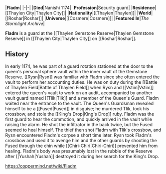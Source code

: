 |**Fladm**|
|-|-|
|**Died**|Nanishi 1174|
|**Profession**|Security guard|
|**Residence**|[[Thaylen City\|Thaylen City]]|
|**Nationality**|[[Thaylen\|Thaylen]]|
|**World**|[[Roshar\|Roshar]]|
|**Universe**|[[Cosmere\|Cosmere]]|
|**Featured In**|*The Stormlight Archive*|

**Fladm** is a guard at the [[Thaylen Gemstone Reserve\|Thaylen Gemstone Reserve]] in [[Thaylen City\|Thaylen City]] on [[Roshar\|Roshar]].

## History
In early 1174, he was part of a guard rotation stationed at the door to the queen's personal sphere vault within the inner vault of the Gemstone Reserve. [[Rysn\|Rysn]] was familiar with Fladm since she often entered the vault to perform her accounting duties. He was on duty during the [[Battle of Thaylen Field\|Battle of Thaylen Field]] when Rysn and [[Vstim\|Vstim]] entered the queen's vault to work on an audit, accompanied by another vault guard named [[Tlik\|Tlik]] and a member of the Queen's Guard. Fladm waited near the entrance to the vault.
The Queen's Guardsman revealed himself to be a [[Fused\|Fused]] in disguise; he murdered Tlik, took his crossbow, and stole the [[King's Drop\|King's Drop]] ruby. Fladm was the first guard to hear the commotion, and quickly arrived in the vault while raising the alarm. He shot the infiltrator in the back twice, but the Fused seemed to heal himself. The thief then shot Fladm with Tlik's crossbow, and Rysn encountered Fladm's corpse a short time later. Rysn took Fladm's crossbow and used it to avenge him and the other guards by shooting the Fused through the chin while [[Chiri-Chiri\|Chiri-Chiri]] prevented him from healing.
Fladm's body was presumably lost in the rubble of the Reserve after [[Yushah\|Yushah]] destroyed it during her search for the King's Drop.



https://coppermind.net/wiki/Fladm